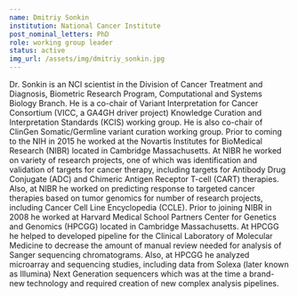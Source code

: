 ```yaml
---
name: Dmitriy Sonkin
institution: National Cancer Institute
post_nominal_letters: PhD
role: working group leader
status: active
img_url: /assets/img/dmitriy_sonkin.jpg
---
```


Dr. Sonkin is an NCI scientist in the Division of Cancer Treatment and Diagnosis, Biometric Research Program, Computational and Systems Biology Branch. He is a co-chair of Variant Interpretation for Cancer Consortium (VICC, a GA4GH driver project) Knowledge Curation and Interpretation Standards (KCIS) working group. He is also co-chair of ClinGen Somatic/Germline variant curation working group. Prior to coming to the NIH in 2015 he worked at the Novartis Institutes for BioMedical Research (NIBR) located in Cambridge Massachusetts. At NIBR he worked on variety of research projects, one of which was identification and validation of targets for cancer therapy, including targets for Antibody Drug Conjugate (ADC) and Chimeric Antigen Receptor T-cell (CART) therapies. Also, at NIBR he worked on predicting response to targeted cancer therapies based on tumor genomics for number of research projects, including Cancer Cell Line Encyclopedia (CCLE). Prior to joining NIBR in 2008 he worked at Harvard Medical School Partners Center for Genetics and Genomics (HPCGG) located in Cambridge Massachusetts. At HPCGG he helped to developed pipeline for the Clinical Laboratory of Molecular Medicine to decrease the amount of manual review needed for analysis of Sanger sequencing chromatograms. Also, at HPCGG he analyzed microarray and sequencing studies, including data from Solexa (later known as Illumina) Next Generation sequencers which was at the time a brand-new technology and required creation of new complex analysis pipelines.